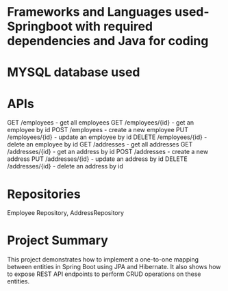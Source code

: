 # Frameworks and Languages used-Springboot with required dependencies and Java for coding
# MYSQL database used 
# APIs
 GET /employees - get all employees
GET /employees/{id} - get an employee by id
POST /employees - create a new employee
PUT /employees/{id} - update an employee by id
DELETE /employees/{id} - delete an employee by id
GET /addresses - get all addresses
GET /addresses/{id} - get an address by id
POST /addresses - create a new address
PUT /addresses/{id} - update an address by id
DELETE /addresses/{id} - delete an address by id

# Repositories
Employee Repository, AddressRepository

# Project Summary
This project demonstrates how to implement a one-to-one mapping between entities in Spring Boot using JPA and Hibernate. It also shows how to expose REST API endpoints to perform CRUD operations on these entities.





